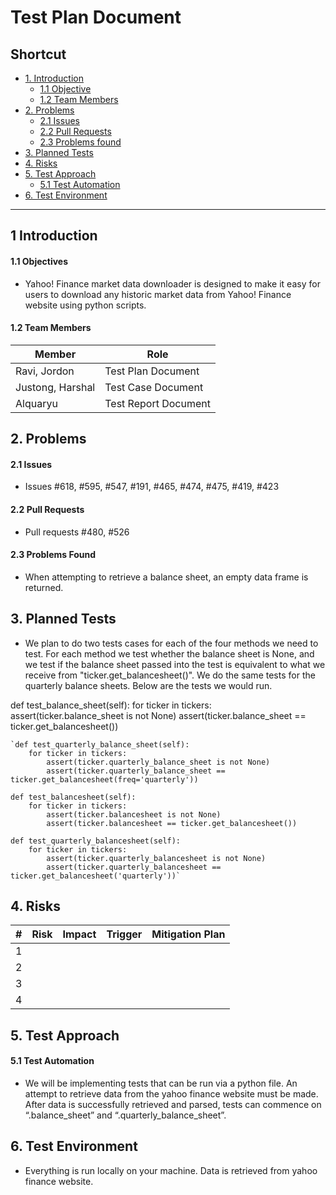 # Test Plan Document

## Shortcut
* [1. Introduction](#intro)
  - [1.1 Objective](#s1)
  - [1.2 Team Members](#s2)
* [2. Problems](#problems)
  - [2.1 Issues](#issues)
  - [2.2 Pull Requests](#pr)
  - [2.3 Problems found](#pf)
* [3. Planned Tests](#plannedTests)
* [4. Risks](#risks)
* [5. Test Approach](#testApproach)
  - [5.1 Test Automation](#s5)
* [6. Test Environment](#testEnvironment)

***

<a id="intro"><h2>1 Introduction</h2></a>
<a id="s1"><h4>1.1 Objectives</h4></a>
- Yahoo! Finance market data downloader is designed to make it easy for users to download any historic market data from Yahoo! Finance website using python scripts.

<a id="s2"><h4>1.2 Team Members</h4></a>

| Member  | Role |
|---|---|
|  Ravi, Jordon |  Test Plan Document |
| Justong, Harshal  |  Test Case Document |
|  Alquaryu |  Test Report Document |


<a id="problems"><h2>2. Problems</h2></a>

<a id="issues"><h4>2.1 Issues</h4></a>
- Issues #618, #595, #547, #191, #465, #474, #475, #419, #423

<a id="pr"><h4>2.2 Pull Requests</h4></a>
- Pull requests #480, #526

<a id="pf"><h4>2.3 Problems Found</h4></a>
- When attempting to retrieve a balance sheet, an empty data frame is returned.

<a id="plannedTests"><h2>3. Planned Tests</h2></a>
- We plan to do two tests cases for each of the four methods we need to test. For each method we test whether the balance sheet is None, 
and we test if the balance sheet passed into the test is equivalent to what we receive from "ticker.get_balancesheet()". 
We do the same tests for the quarterly balance sheets. Below are the tests we would run.

def test_balance_sheet(self):
        for ticker in tickers:
            assert(ticker.balance_sheet is not None)
            assert(ticker.balance_sheet == ticker.get_balancesheet())

    `def test_quarterly_balance_sheet(self):
        for ticker in tickers:
            assert(ticker.quarterly_balance_sheet is not None)
            assert(ticker.quarterly_balance_sheet == ticker.get_balancesheet(freq='quarterly'))

    def test_balancesheet(self):
        for ticker in tickers:
            assert(ticker.balancesheet is not None)
            assert(ticker.balancesheet == ticker.get_balancesheet())

    def test_quarterly_balancesheet(self):
        for ticker in tickers:
            assert(ticker.quarterly_balancesheet is not None)
            assert(ticker.quarterly_balancesheet == ticker.get_balancesheet('quarterly'))`


<a id="risks"><h2>4. Risks</h2></a>

| #  | Risk | Impact | Trigger | Mitigation Plan |
|---|---|---|---|---|
| 1 |  |  |  | |  |  |
| 2 |  |  |  | |  |  |
| 3 |  |  |  | |  |  |
| 4 |  |  |  | |  |  |

<a id="testApproach"><h2>5. Test Approach</h2></a>
<a id="s5"><h4>5.1 Test Automation</h4></a>
- We will be implementing tests that can be run via a python file. An attempt to retrieve data from the yahoo finance website must be made.
After data is successfully retrieved and parsed, tests can commence on “.balance_sheet” and “.quarterly_balance_sheet”.

<a id="testEnvironment"><h2>6. Test Environment</h2></a>
- Everything is run locally on your machine. Data is retrieved from yahoo finance website.
























